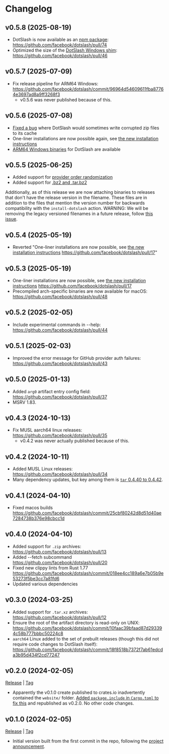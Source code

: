 # Changelog

## v0.5.8 (2025-08-19)

- DotSlash is now available as an
  [npm package](https://www.npmjs.com/package/fb-dotslash):
  <https://github.com/facebook/dotslash/pull/74>
- Optimized the size of the
  [DotSlash Windows shim](https://dotslash-cli.com/docs/windows/#dotslash-windows-shim):
  <https://github.com/facebook/dotslash/pull/46>

## v0.5.7 (2025-07-09)

- Fix release pipeline for ARM64 Windows:
  <https://github.com/facebook/dotslash/commit/96964d54609611fba87764e3697ad8a9ff3268f3>
  - v0.5.6 was never published because of this.

## v0.5.6 (2025-07-08)

- [Fixed a bug](https://github.com/facebook/dotslash/pull/75) where DotSlash
  would sometimes write corrupted zip files to its cache
- One-liner installations are now possible again, see
  [the new installation instructions](https://dotslash-cli.com/docs/installation/#prebuilt-binaries)
- [ARM64 Windows binaries](https://github.com/facebook/dotslash/pull/76) for
  DotSlash are available

## v0.5.5 (2025-06-25)

- Added support for
  [provider order randomization](https://github.com/facebook/dotslash/pull/49)
- Added support for
  [.bz2 and .tar.bz2](https://github.com/facebook/dotslash/pull/53)

Additionally, as of this release we are now attaching binaries to releases that
don't have the release version in the filename. These files are in addition to
the files that mention the version number for backwards compatibility with the
`install-dotslash` action. WARNING: We will be removing the legacy versioned
filenames in a future release, follow
[this issue](https://github.com/facebook/dotslash/issues/68).

## v0.5.4 (2025-05-19)

- Reverted "One-liner installations are now possible, see
  [the new installation instructions](https://dotslash-cli.com/docs/installation/#prebuilt-binaries)
  <https://github.com/facebook/dotslash/pull/17>"

## v0.5.3 (2025-05-19)

- One-liner installations are now possible, see
  [the new installation instructions](https://dotslash-cli.com/docs/installation/#prebuilt-binaries)
  <https://github.com/facebook/dotslash/pull/17>
- Precompiled arch-specific binaries are now available for macOS:
  <https://github.com/facebook/dotslash/pull/48>

## v0.5.2 (2025-02-05)

- Include experimental commands in --help:
  <https://github.com/facebook/dotslash/pull/44>

## v0.5.1 (2025-02-03)

- Improved the error message for GitHub provider auth failures:
  <https://github.com/facebook/dotslash/pull/43>

## v0.5.0 (2025-01-13)

- Added `arg0` artifact entry config field:
  <https://github.com/facebook/dotslash/pull/37>
- MSRV 1.83.

## v0.4.3 (2024-10-13)

- Fix MUSL aarch64 linux releases:
  <https://github.com/facebook/dotslash/pull/35>
  - v0.4.2 was never actually published because of this.

## v0.4.2 (2024-10-11)

- Added MUSL Linux releases: <https://github.com/facebook/dotslash/pull/34>
- Many dependency updates, but key among them is
  [`tar` 0.4.40 to 0.4.42](https://github.com/facebook/dotslash/commit/4ee240e788eaaa7ddad15a835819fb624d1f11f6).

## v0.4.1 (2024-04-10)

- Fixed macos builds
  <https://github.com/facebook/dotslash/commit/25cbf80242d8d51d40ae7284738b376e98cbcc1d>

## v0.4.0 (2024-04-10)

- Added support for `.zip` archives:
  <https://github.com/facebook/dotslash/pull/13>
- Added --fetch subcommand <https://github.com/facebook/dotslash/pull/20>
- Fixed new clippy lints from Rust 1.77
  <https://github.com/facebook/dotslash/commit/018ee4cc189a6e7b05b9e53273f5be3cc7a81fd6>
- Updated various dependencies

## v0.3.0 (2024-03-25)

- Added support for `.tar.xz` archives:
  <https://github.com/facebook/dotslash/pull/12>
- Ensure the root of the artifact directory is read-only on UNIX:
  <https://github.com/facebook/dotslash/commit/10faac39bfaad87d293394c58b777bbbc50224c8>
- `aarch64` Linux added to the set of prebuilt releases (though this did not
  require code changes to DotSlash itself):
  <https://github.com/facebook/dotslash/commit/18f8518b7372f7ab61edcda3b95d434f2cd77247>

## v0.2.0 (2024-02-05)

[Release](https://github.com/facebook/dotslash/releases/tag/v0.2.0) |
[Tag](https://github.com/facebook/dotslash/tree/v0.2.0)

- Apparently the v0.1.0 create published to crates.io inadvertently contained
  the `website/` folder.
  [Added `package.include` in `Cargo.toml` to fix this](https://github.com/facebook/dotslash/commit/10faac39bfaad87d293394c58b777bbbc50224c8)
  and republished as v0.2.0. No other code changes.

## v0.1.0 (2024-02-05)

[Release](https://github.com/facebook/dotslash/releases/tag/v0.1.0) |
[Tag](https://github.com/facebook/dotslash/tree/v0.1.0)

- Initial version built from the first commit in the repo, following the
  [project announcement](https://engineering.fb.com/2024/02/06/developer-tools/dotslash-simplified-executable-deployment/).
